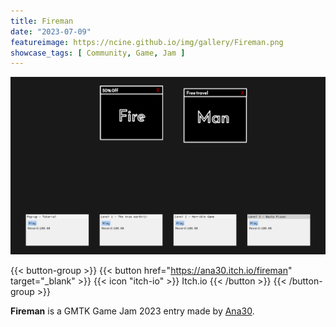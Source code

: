```yaml
---
title: Fireman
date: "2023-07-09"
featureimage: https://ncine.github.io/img/gallery/Fireman.png
showcase_tags: [ Community, Game, Jam ]
---
```


![Fireman](/img/gallery/Fireman.png)

{{< button-group >}}
{{< button href="https://ana30.itch.io/fireman" target="_blank" >}}
{{< icon "itch-io" >}} Itch.io
{{< /button >}}
{{< /button-group >}}

**Fireman** is a GMTK Game Jam 2023 entry made by [Ana30](https://ana30.itch.io).
